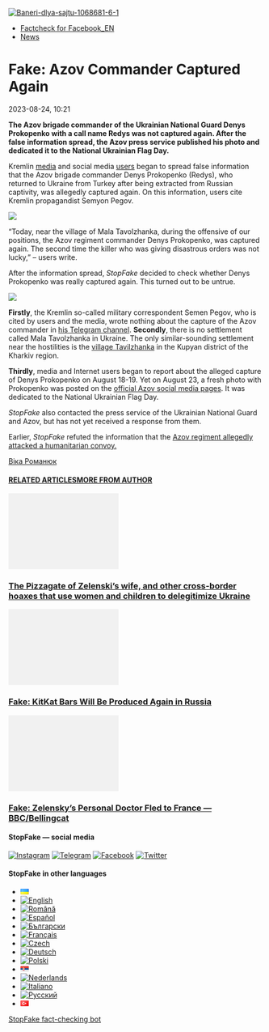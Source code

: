 [![](https://www.stopfake.org/content/uploads/2023/08/Baneri-dlya-sajtu-1068681-6-1.png "Baneri-dlya-sajtu-1068681-6-1")](https://www.stopfake.org/content/uploads/2023/08/Baneri-dlya-sajtu-1068681-6-1.png)

*   [Factcheck for Facebook\_EN](https://www.stopfake.org/en/category/factcheck-facebook-en/)
*   [News](https://www.stopfake.org/en/category/news/)

Fake: Azov Commander Captured Again
===================================

2023-08-24, 10:21

[](https://www.facebook.com/sharer/sharer.php?u=https%3A%2F%2Fwww.stopfake.org%2Fen%2Ffake-azov-commander-captured-again%2F "Facebook")[](viber://forward?text=Fake%3A%20Azov%20Commander%20Captured%20Again%20https%3A%2F%2Fwww.stopfake.org%2Fen%2Ffake-azov-commander-captured-again%2F "Viber")[](https://twitter.com/intent/tweet?text=Fake%3A%20Azov%20Commander%20Captured%20Again&url=https%3A%2F%2Fwww.stopfake.org%2Fen%2Ffake-azov-commander-captured-again%2F "X")[](https://api.whatsapp.com/send?text=Fake%3A%20Azov%20Commander%20Captured%20Again%20https%3A%2F%2Fwww.stopfake.org%2Fen%2Ffake-azov-commander-captured-again%2F "Whatsapp")[](https://www.stopfake.org/en/fake-azov-commander-captured-again/)[](https://telegram.me/share/url?url=https%3A%2F%2Fwww.stopfake.org%2Fen%2Ffake-azov-commander-captured-again%2F&text=Fake%3A%20Azov%20Commander%20Captured%20Again "Telegram")[](https://www.instagram.com/ "Instagram")

  

**The Azov brigade commander of the Ukrainian National Guard Denys Prokopenko with a call name Redys was not captured again. After the false information spread, the Azov press service published his photo and dedicated it to the National Ukrainian Flag Day.**

Kremlin [media](https://antimaydan.info/2023/08/v_rajone_poselka_malaya_tavolzhanka_byl_povtorno_vzyat_v_plen_komandi.html) and social media [users](https://www.facebook.com/emil.ganchev.96/posts/pfbid02y1Dz6tnMc73PjNgsykfccTLqdsT3dwv8koHvncHs9z61pkixST6LPokjYCifiwS3l) began to spread false information that the Azov brigade commander Denys Prokopenko (Redys), who returned to Ukraine from Turkey after being extracted from Russian captivity, was allegedly captured again. On this information, users cite Kremlin propagandist Semyon Pegov.

![](https://www.stopfake.org/content/uploads/2023/09/Skrinshot-sajta-Antimajdan-.jpeg)

“Today, near the village of Mala Tavolzhanka, during the offensive of our positions, the Azov regiment commander Denys Prokopenko, was captured again. The second time the killer who was giving disastrous orders was not lucky,” – users write.

After the information spread, _StopFake_ decided to check whether Denys Prokopenko was really captured again. This turned out to be untrue.

![](https://www.stopfake.org/content/uploads/2023/09/Skrinshot-Facebook-5.jpeg)

**Firstly**, the Kremlin so-called military correspondent Semen Pegov, who is cited by users and the media, wrote nothing about the capture of the Azov commander in [his Telegram channel](https://t.me/wargonzo). **Secondly**, there is no settlement called Mala Tavolzhanka in Ukraine. The only similar-sounding settlement near the hostilities is the [village Tavilzhanka](https://www.google.com/maps/place/%D0%A2%D0%B0%D0%B2%D1%96%D0%BB%D1%8C%D0%B6%D0%B0%D0%BD%D0%BA%D0%B0,+%D0%A5%D0%B0%D1%80%D0%BA%D1%96%D0%B2%D1%81%D1%8C%D0%BA%D0%B0+%D0%BE%D0%B1%D0%BB%D0%B0%D1%81%D1%82%D1%8C,+%D0%A3%D0%BA%D1%80%D0%B0%D1%97%D0%BD%D0%B0,+62731/@49.8480827,37.6172412,12z/data=!3m1!4b1!4m10!1m2!2m1!1z0JzQsNC70LDRjyDQotCw0LLQvtC70LbQsNC90LrQsA!3m6!1s0x41212f301358fad3:0x79b494f0724f457c!8m2!3d49.848876!4d37.7661311!15sCh_QnNCw0LvQsNGPINCi0LDQstC-0LvQttCw0L3QutCwkgEIbG9jYWxpdHngAQA!16s%2Fg%2F12vzpnf2c?authuser=0&entry=ttu) in the Kupyan district of the Kharkiv region.

**Thirdly**, media and Internet users began to report about the alleged capture of Denys Prokopenko on August 18-19. Yet on August 23, a fresh photo with Prokopenko was posted on the [official Azov social media pages](https://www.facebook.com/azov.media4308/posts/pfbid0Q9wqANaNhs7o75a8TgFNUMBggQyv25yr4CPsUGSaGspErPg5LLnk6ibTQPtw1Hjdl). It was dedicated to the National Ukrainian Flag Day.

_StopFake_ also contacted the press service of the Ukrainian National Guard and Azov, but has not yet received a response from them.

Earlier, _StopFake_ refuted the information that the [Azov regiment allegedly attacked a humanitarian convoy.](https://www.stopfake.org/en/fake-azov-regiment-attacks-humanitarian-convoy/)

  

[](https://www.facebook.com/sharer/sharer.php?u=https%3A%2F%2Fwww.stopfake.org%2Fen%2Ffake-azov-commander-captured-again%2F "Facebook")[](viber://forward?text=Fake%3A%20Azov%20Commander%20Captured%20Again%20https%3A%2F%2Fwww.stopfake.org%2Fen%2Ffake-azov-commander-captured-again%2F "Viber")[](https://twitter.com/intent/tweet?text=Fake%3A%20Azov%20Commander%20Captured%20Again&url=https%3A%2F%2Fwww.stopfake.org%2Fen%2Ffake-azov-commander-captured-again%2F "X")[](https://api.whatsapp.com/send?text=Fake%3A%20Azov%20Commander%20Captured%20Again%20https%3A%2F%2Fwww.stopfake.org%2Fen%2Ffake-azov-commander-captured-again%2F "Whatsapp")[](https://www.stopfake.org/en/fake-azov-commander-captured-again/)[](https://telegram.me/share/url?url=https%3A%2F%2Fwww.stopfake.org%2Fen%2Ffake-azov-commander-captured-again%2F&text=Fake%3A%20Azov%20Commander%20Captured%20Again "Telegram")[](https://www.instagram.com/ "Instagram")

[Віка Романюк](#)

#### [RELATED ARTICLES](#)[MORE FROM AUTHOR](#)

[![](data:image/png;base64,iVBORw0KGgoAAAANSUhEUgAAANoAAACWAQMAAACCSQSPAAAAA1BMVEWurq51dlI4AAAAAXRSTlMmkutdmwAAABpJREFUWMPtwQENAAAAwiD7p7bHBwwAAAAg7RD+AAGXD7BoAAAAAElFTkSuQmCC "The Pizzagate of Zelenski’s wife, and other cross-border hoaxes that use women and children to delegitimize Ukraine")](https://www.stopfake.org/en/the-pizzagate-of-zelenski-s-wife-and-other-cross-border-hoaxes-that-use-women-and-children-to-delegitimize-ukraine/ "The Pizzagate of Zelenski’s wife, and other cross-border hoaxes that use women and children to delegitimize Ukraine")

### [The Pizzagate of Zelenski’s wife, and other cross-border hoaxes that use women and children to delegitimize Ukraine](https://www.stopfake.org/en/the-pizzagate-of-zelenski-s-wife-and-other-cross-border-hoaxes-that-use-women-and-children-to-delegitimize-ukraine/ "The Pizzagate of Zelenski’s wife, and other cross-border hoaxes that use women and children to delegitimize Ukraine")

[![](data:image/png;base64,iVBORw0KGgoAAAANSUhEUgAAANoAAACWAQMAAACCSQSPAAAAA1BMVEWurq51dlI4AAAAAXRSTlMmkutdmwAAABpJREFUWMPtwQENAAAAwiD7p7bHBwwAAAAg7RD+AAGXD7BoAAAAAElFTkSuQmCC "Fake: KitKat Bars Will Be Produced Again in Russia")](https://www.stopfake.org/en/fake-kitkat-bars-will-be-produced-again-in-russia/ "Fake: KitKat Bars Will Be Produced Again in Russia")

### [Fake: KitKat Bars Will Be Produced Again in Russia](https://www.stopfake.org/en/fake-kitkat-bars-will-be-produced-again-in-russia/ "Fake: KitKat Bars Will Be Produced Again in Russia")

[![](data:image/png;base64,iVBORw0KGgoAAAANSUhEUgAAANoAAACWAQMAAACCSQSPAAAAA1BMVEWurq51dlI4AAAAAXRSTlMmkutdmwAAABpJREFUWMPtwQENAAAAwiD7p7bHBwwAAAAg7RD+AAGXD7BoAAAAAElFTkSuQmCC "Fake: Zelensky’s Personal Doctor Fled to France — BBC/Bellingcat")](https://www.stopfake.org/en/fake-zelensky-s-personal-doctor-fled-to-france-bbc-bellingcat/ "Fake: Zelensky’s Personal Doctor Fled to France — BBC/Bellingcat")

### [Fake: Zelensky’s Personal Doctor Fled to France — BBC/Bellingcat](https://www.stopfake.org/en/fake-zelensky-s-personal-doctor-fled-to-france-bbc-bellingcat/ "Fake: Zelensky’s Personal Doctor Fled to France — BBC/Bellingcat")

[](#)[](#)

#### StopFake — social media

[![Instagram](https://www.stopfake.org/content/uploads/2020/09/inAsset-1.png)](https://www.instagram.com/stopfakingnews/) [![Telegram](https://www.stopfake.org/content/uploads/2020/09/teAsset-1.png)](https://t.me/StopFake) [![Facebook](https://www.stopfake.org/content/uploads/2020/10/facebook.png)](https://www.facebook.com/stopfakeukraine) [![Twitter](https://www.stopfake.org/content/uploads/2024/03/twitter_x_new_logo_x_rounded_icon_256078.png)](https://twitter.com/StopFakingNews)

#### StopFake in other languages

*   [![Українська](data:image/png;base64,iVBORw0KGgoAAAANSUhEUgAAABAAAAALCAMAAABBPP0LAAAAb1BMVEUAhP8AfP0Ac/oAZ/UAV/B5yv9wxv5iwf1WvP1Ot/gAQOlMt/1Bs/s1rfkpqPdBsfYdovUAkciK0edqwuBautpNtdZAr9IATZr43QD8/GX6+kn5+Tr4+C329iD09BTy8g309DHguQDy8iruzwDnwwAuoRPoAAAASElEQVR4AU3MAQYDQRAF0Ve9WRAQYO5/zUgSDIxf8DQdiGR3I7v0YOLS3ns4PPt8Wq86vn6vVht7NRzG0OHRSpDb8Gt5IvjAHy/kBL+aIRygAAAAAElFTkSuQmCC)](https://www.stopfake.org/uk/fejk-komandir-azova-povtorno-potrapiv-u-polon/)
*   [![English](/content/polylang/en_US.png)](https://www.stopfake.org/en/fake-azov-commander-captured-again/)
*   [![Română](/content/polylang/ro_RO.png)](https://www.stopfake.org/ro/pagina-principala/)
*   [![Español](/content/polylang/es_ES.png)](https://www.stopfake.org/es/falso-el-comandante-de-azov-es-capturado-de-nuevo/)
*   [![Български](/content/polylang/bg_BG.png)](https://www.stopfake.org/bg/fejk-komandirt-na-azov-otnovo-popadnal-v-plen/)
*   [![Français](/content/polylang/fr_FR.png)](https://www.stopfake.org/fr/faux-le-commandant-d-azov-aurait-ete-capture-a-nouveau/)
*   [![Czech](/content/polylang/cs_CZ.png)](https://www.stopfake.org/cz/domu/)
*   [![Deutsch](/content/polylang/de_DE.png)](https://www.stopfake.org/de/fake-kommandant-von-asow-erneut-in-gefangenschaft-geraten/)
*   [![Polski](/content/polylang/pl_PL.png)](https://www.stopfake.org/pl/strona-glowna/)
*   [![Српски језик](data:image/png;base64,iVBORw0KGgoAAAANSUhEUgAAABAAAAALCAMAAABBPP0LAAAAbFBMVEXkAADhAADbAADSAADMAADHAADzY1jnXlTcWVDBAADoNjbWMjPogFXlflTNPkL19XYAHno2grgAWqLto6TwubkAVZkwc6QAGmwAHXc1f7b19fXy8vLuxMU0frPaeHrSXWDm5ubrztDPb3Pr6+sXdtjeAAAAVklEQVR4AQXBQQqCABRAwXn5E4lo0/3vGK2SMJtJQkjUFQTRZFQd4DCw5ASYR+lr/S1Qs7XrXjtgzO6WE2Aux+b18L4H53qB57o+wybTyU7wwWw4APAHXWkRm6nRMmoAAAAASUVORK5CYII=)](https://www.stopfake.org/sr/naslovna/)
*   [![Nederlands](/content/polylang/nl_NL.png)](https://www.stopfake.org/nl/home-2/)
*   [![Italiano](/content/polylang/it_IT.png)](https://www.stopfake.org/it/home/)
*   [![Русский](/content/polylang/ru_RU.png)](https://www.stopfake.org/ru/fejk-komandir-azova-povtorno-popal-v-plen/)
*   [![Türkçe](data:image/png;base64,iVBORw0KGgoAAAANSUhEUgAAABAAAAALCAMAAABBPP0LAAAARVBMVEX+AAD3AADwAAD+fHz9cHH7ZGT9WVn6UFDpAAD9oKD5Q0P5OTn2MzP1Kir7ubr65ub1Gxv69PTzDw/kAAD319ffAAD4iooXHQ3FAAAAYklEQVR4AT3HhW0EQRQD0Oc/KG3/dQYEYTg2O+4IQbTHydWt0fw2Sfz8Fuw51+U3On7a6/pc/as1UZLDyuq13lWOwpdPn3+v7XJiDD3DR1N87Qr5WXX9zyQ9opEIOwkmDgr/ZXASmpFRqe0AAAAASUVORK5CYII=)](https://www.stopfake.org/tr/azak-taburu-komutani-rusyaya-yeniden-esir-dustu/)

[StopFake fact-checking bot](https://t.me/StopFakeUkraine_bot)